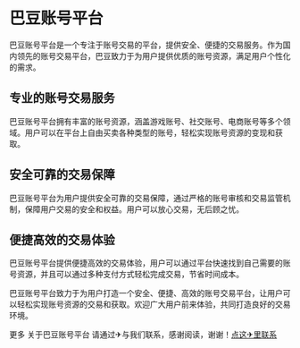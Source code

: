 # 巴豆账号平台

巴豆账号平台是一个专注于账号交易的平台，提供安全、便捷的交易服务。作为国内领先的账号交易平台，巴豆致力于为用户提供优质的账号资源，满足用户个性化的需求。

## 专业的账号交易服务
巴豆账号平台拥有丰富的账号资源，涵盖游戏账号、社交账号、电商账号等多个领域。用户可以在平台上自由买卖各种类型的账号，轻松实现账号资源的变现和获取。

## 安全可靠的交易保障
巴豆账号平台为用户提供安全可靠的交易保障，通过严格的账号审核和交易监管机制，保障用户交易的安全和权益。用户可以放心交易，无后顾之忧。

## 便捷高效的交易体验
巴豆账号平台提供便捷高效的交易体验，用户可以通过平台快速找到自己需要的账号资源，并且可以通过多种支付方式轻松完成交易，节省时间成本。

巴豆账号平台致力于为用户打造一个安全、便捷、高效的账号交易平台，让用户可以轻松实现账号资源的交易和获取。欢迎广大用户前来体验，共同打造良好的交易环境。

更多 关于巴豆账号平台 请通过✈与我们联系，感谢阅读，谢谢！[点这✈里联系](https://1.k02.cc)